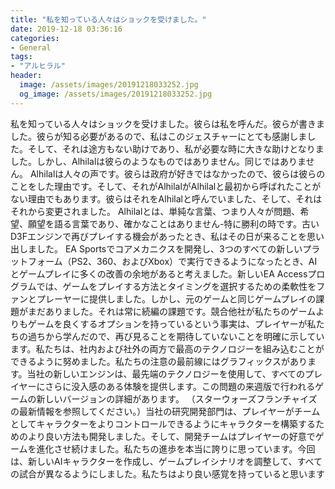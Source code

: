```yaml
---
title: "私を知っている人々はショックを受けました。"
date: 2019-12-18 03:36:16
categories:
- General
tags:
- "アルヒラル"
header:
  image: /assets/images/20191218033252.jpg
  og_image: /assets/images/20191218033252.jpg
---
```


私を知っている人々はショックを受けました。彼らは私を呼んだ。彼らが書きました。彼らが知る必要があるので、私はこのジェスチャーにとても感謝しました。そして、それは途方もない助けであり、私が必要な時に大きな助けとなりました。しかし、Alhilalは彼らのようなものではありません。同じではありません。 Alhilalは人々の声です。彼らは政府が好きではなかったので、彼らは彼らのことをした理由です。そして、それがAlhilalがAlhilalと最初から呼ばれたことがない理由でもあります。彼らはそれをAlhilalと呼んでいました、そして、それはそれから変更されました。 Alhilalとは、単純な言葉、つまり人々が問題、希望、願望を語る言葉であり、確かなことはありません-特に勝利の時です。古いD3Fエンジンで再びプレイする機会があったとき、私はその日が来ることを思い出しました。 EA Sportsでコアメカニクスを開発し、3つのすべての新しいプラットフォーム（PS2、360、およびXbox）で実行できるようになったとき、AIとゲームプレイに多くの改善の余地があると考えました。新しいEA Accessプログラムでは、ゲームをプレイする方法とタイミングを選択するための柔軟性をファンとプレーヤーに提供しました。しかし、元のゲームと同じゲームプレイの課題がまだありました。それは常に続編の課題です。競合他社が私たちのゲームよりもゲームを良くするオプションを持っているという事実は、プレイヤーが私たちの過ちから学んだので、再び見ることを期待していないことを明確に示しています。私たちは、社内および社外の両方で最高のテクノロジーを組み込むことができるように努めました。私たちの注意の最前線にはグラフィックスがあります。当社の新しいエンジンは、最先端のテクノロジーを使用して、すべてのプレイヤーにさらに没入感のある体験を提供します。この問題の来週版で行われるゲームの新しいバージョンの詳細があります。 （スターウォーズフランチャイズの最新情報を参照してください。）当社の研究開発部門は、プレイヤーがチームとしてキャラクターをよりコントロールできるようにキャラクターを構築するためのより良い方法も開発しました。そして、開発チームはプレイヤーの好意でゲームを進化させ続けました。私たちの進歩を本当に誇りに思っています。今回は、新しいAIキャラクターを作成し、ゲームプレイシナリオを調整して、すべての試合が異なるようにしました。私たちはより良い感覚を持っていると思います
